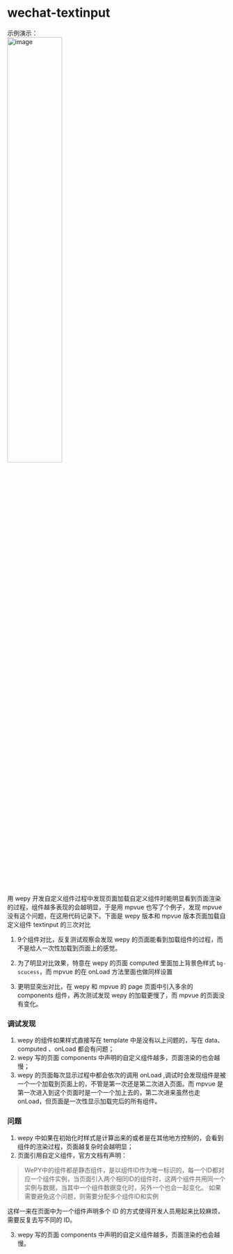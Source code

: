 # wechat-textinput

<p>示例演示：<br>
<img src="https://github.com/byg/wechat-textinput/raw/master/assets/images/demo.gif" alt="image" width='50%'>
</p>

用 wepy 开发自定义组件过程中发现页面加载自定义组件时能明显看到页面渲染的过程，组件越多表现的会越明显，于是用 mpvue 也写了个例子，发现 mpvue 没有这个问题，在这用代码记录下。下面是 wepy 版本和 mpvue 版本页面加载自定义组件 textinput 的三次对比

1. 9个组件对比，反复测试观察会发现 wepy 的页面能看到加载组件的过程，而不是给人一次性加载到页面上的感觉。

2. 为了明显对比效果，特意在 wepy 的页面 computed 里面加上背景色样式 `bg-scucess`，而 mpvue 的在 onLoad 方法里面也做同样设置

3. 更明显突出对比，在 wepy 和 mpvue 的 page 页面中引入多余的 components 组件，再次测试发现 wepy 的加载更慢了，而 mpvue 的页面没有变化。


### 调试发现

1. wepy 的组件如果样式直接写在 template 中是没有以上问题的，写在 data、computed 、onLoad 都会有问题；
2. wepy 写的页面 components 中声明的自定义组件越多，页面渲染的也会越慢；
3. wepy 的页面每次显示过程中都会依次的调用 onLoad ,调试时会发现组件是被一个一个加载到页面上的，不管是第一次还是第二次进入页面。而 mpvue 是第一次进入到这个页面时是一个一个加上去的，第二次进来虽然也走 onLoad，但页面是一次性显示加载完后的所有组件。

### 问题
1. wepy 中如果在初始化时样式是计算出来的或者是在其他地方控制的，会看到组件的渲染过程，页面越复杂时会越明显；
2. 页面引用自定义组件，官方文档有声明：
>WePY中的组件都是静态组件，是以组件ID作为唯一标识的，每一个ID都对应一个组件实例，当页面引入两个相同ID的组件时，这两个组件共用同一个实例与数据，当其中一个组件数据变化时，另外一个也会一起变化。
如果需要避免这个问题，则需要分配多个组件ID和实例

这样一来在页面中为一个组件声明多个 ID 的方式使得开发人员用起来比较麻烦，需要反复去写不同的 ID。

3. wepy 写的页面 components 中声明的自定义组件越多，页面渲染的也会越慢。
